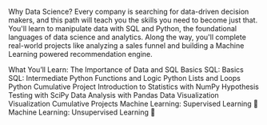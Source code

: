 Why Data Science?
Every company is searching for data-driven decision makers, and this path will teach you the skills you need to become just that.
You'll learn to manipulate data with SQL and Python, the foundational languages of data science and analytics.
Along the way, you'll complete real-world projects like analyzing a sales funnel and building a Machine 
Learning powered recommendation engine.

What You’ll Learn:
The Importance of Data and SQL Basics
SQL: Basics
SQL: Intermediate
Python Functions and Logic
Python Lists and Loops
Python Cumulative Project
Introduction to Statistics with NumPy
Hypothesis Testing with SciPy
Data Analysis with Pandas
Data Visualization
Visualization Cumulative Projects
Machine Learning: Supervised Learning 🤖
Machine Learning: Unsupervised Learning 🤖

